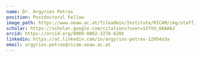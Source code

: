 ```yaml
---
name: Dr. Argyrios Petras
position: Postdoctoral Fellow
image_path: https://www.oeaw.ac.at/fileadmin/Institute/RICAM/img/staff/apetras.png
scholar: https://scholar.google.com/citations?user=1X7VU_QAAAAJ
orcid: https://orcid.org/0000-0002-3278-620X
linkedin: https://at.linkedin.com/in/argyrios-petras-12954a3a
email: argyrios.petras@ricam.oeaw.ac.at
---
```

